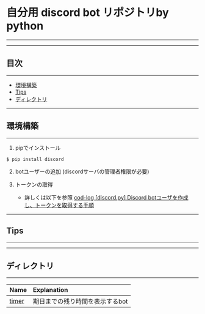 # 自分用 discord bot リポジトリby python
---

---
## 目次
---

* [環境構築](#環境構築)
* [Tips](#Tips)
* [ディレクトリ](#ディレクトリ)

---
## 環境構築
---
1. pipでインストール

~~~ bash
$ pip install discord
~~~

2. botユーザーの追加 (discordサーバの管理者権限が必要)

3. トークンの取得

   - 詳しくは以下を参照
[cod-log [discord.py] Discord botユーザを作成し、トークンを取得する手順](https://cod-sushi.com/discord-py-token/)

---
## Tips
---
  

---
##  ディレクトリ
---

|Name|Explanation|
|:-------------|:---|
|[timer](./timer) |期日までの残り時間を表示するbot|
